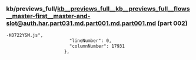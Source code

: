 ### kb/previews_full/kb__previews_full__kb__previews_full__flows__master-first__master-and-slot@auth.har.part031.md.part001.md.part001.md (part 002)

```md
-KO722YSM.js",
                        "lineNumber": 0,
                        "columnNumber": 17931
                      },
```

```
